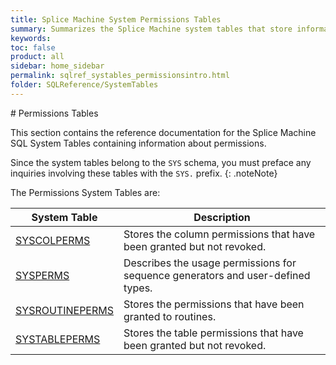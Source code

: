 ```yaml
---
title: Splice Machine System Permissions Tables
summary: Summarizes the Splice Machine system tables that store information about permissions.
keywords:
toc: false
product: all
sidebar: home_sidebar
permalink: sqlref_systables_permissionsintro.html
folder: SQLReference/SystemTables
---
```

<section>
<div class="TopicContent" data-swiftype-index="true" markdown="1">
# Permissions Tables

This section contains the reference documentation for the Splice Machine
SQL System Tables containing information about permissions.

Since the system tables belong to the `SYS` schema, you must preface any
inquiries involving these tables with the `SYS.` prefix.
{: .noteNote}

The Permissions System Tables are:

<table summary="Summary table with links to and descriptions of system permissions tables">
                <col />
                <col />
                <thead>
                    <tr>
                        <th>System Table</th>
                        <th>Description</th>
                    </tr>
                </thead>
                <tbody>
                    <tr>
                        <td class="CodeFont"><a href="sqlref_systables_syscolperms.html">SYSCOLPERMS</a>
                        </td>
                        <td>Stores the column permissions that have been
		granted but not revoked.</td>
                    </tr>
                    <tr>
                        <td class="CodeFont"><a href="sqlref_systables_sysperms.html">SYSPERMS</a>
                        </td>
                        <td>Describes the usage permissions for
		sequence generators and user-defined types.</td>
                    </tr>
                    <tr>
                        <td class="CodeFont"><a href="sqlref_systables_sysroutineperms.html">SYSROUTINEPERMS</a>
                        </td>
                        <td>Stores the permissions that have been
		granted to routines.</td>
                    </tr>
                    <tr>
                        <td class="CodeFont"><a href="sqlref_systables_systableperms.html">SYSTABLEPERMS</a>
                        </td>
                        <td>Stores the table permissions that have
		been granted but not revoked.</td>
                    </tr>
                </tbody>
            </table>
</div>
</section>

